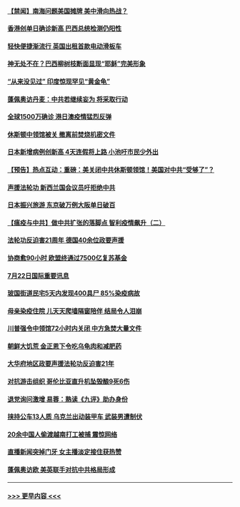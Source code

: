 #### [【禁闻】南海问题美国摊牌 美中滑向热战？](../pages/prog202/a102899994.md?t=07230802) 
#### [香港创单日确诊新高 巴西总统检测仍阳性](../pages/prog202/a102899971.md?t=07230802) 
#### [轻快便捷渐流行 英国出租首款电动滑板车](../pages/prog202/a102899969.md?t=07230802) 
#### [神无处不在？巴西柳树枝断面显现“耶稣”完美形象](../pages/prog202/a102899604.md?t=07230802) 
#### [“从来没见过” 印度惊现罕见“黄金龟”](../pages/prog202/a102899610.md?t=07230802) 
#### [蓬佩奥访丹麦：中共若继续妄为 将采取行动](../pages/prog202/a102899769.md?t=07230802) 
#### [全球1500万确诊 港日澳疫情猛烈反弹](../pages/prog202/a102899748.md?t=07230802) 
#### [休斯顿中领馆被关 撤离前焚烧机密文件](../pages/prog202/a102899753.md?t=07230802) 
#### [日本新增病例创新高 4天连假将上路 小池吁市民少外出](../pages/prog202/a102899709.md?t=07230802) 
#### [【预告】热点互动：重磅：美关闭中共休斯顿领馆！美国对中共“受够了”？](../pages/prog202/a102899718.md?t=07230802) 
#### [声援法轮功 新西兰国会议员吁拒绝中共](../pages/prog202/a102899705.md?t=07230802) 
#### [日本振兴旅游 东京破万例大阪单日破百](../pages/prog202/a102899686.md?t=07230802) 
#### [【瘟疫与中共】做中共扩张的落脚点 智利疫情飙升（二）](../pages/prog202/a102899680.md?t=07230802) 
#### [法轮功反迫害21周年 德国40余位政要声援](../pages/prog202/a102899677.md?t=07230802) 
#### [协商愈90小时 欧盟终通过7500亿复苏基金](../pages/prog202/a102899538.md?t=07230802) 
#### [7月22日国际重要讯息](../pages/prog202/a102899532.md?t=07230802) 
#### [玻国街道民宅5天内发现400具尸 85%染疫病故](../pages/prog202/a102899462.md?t=07230802) 
#### [母亲染疫住院 儿天天爬墙隔窗陪伴 结局令人泪崩](../pages/prog202/a102899456.md?t=07230802) 
#### [川普强令中领馆72小时内关闭 中方急焚大量文件](../pages/prog202/a102899450.md?t=07230802) 
#### [朝鲜大饥荒 金正恩下令吃乌龟肉和减肥药](../pages/prog202/a102899424.md?t=07230802) 
#### [大华府地区政要声援法轮功反迫害21年](../pages/prog202/a102899412.md?t=07230802) 
#### [对抗游击组织 哥伦比亚直升机坠毁酿9死6伤](../pages/prog202/a102899372.md?t=07230802) 
#### [退党询问激增 易蓉：熟读《九评》助办身份](../pages/prog202/a102899390.md?t=07230802) 
#### [挟持公车13人质 乌克兰出动装甲车 武装男遭制伏](../pages/prog202/a102899329.md?t=07230802) 
#### [20余中国人偷渡越南打工被捕 震惊网络](../pages/prog202/a102899269.md?t=07230802) 
#### [直播新闻突掉门牙 女主播淡定接住获热赞](../pages/prog202/a102898785.md?t=07230802) 
#### [蓬佩奥访欧 美英联手对抗中共格局形成](../pages/prog202/a102899052.md?t=07230802) 

----
#### [ >>> 更早内容 <<< ](../indexes/prog202-earlier.md)
